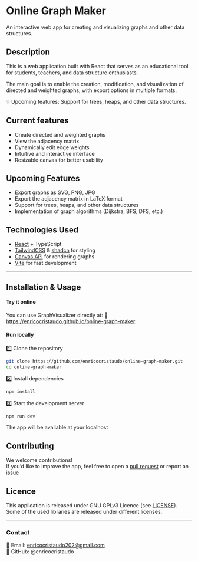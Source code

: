 # Online Graph Maker

An interactive web app for creating and visualizing graphs and other data structures.

## Description

This is a web application built with React that serves as an educational tool for students, teachers, and data structure enthusiasts.

The main goal is to enable the creation, modification, and visualization of directed and weighted graphs, with export options in multiple formats.

💡 Upcoming features: Support for trees, heaps, and other data structures.

## Current features

- Create directed and weighted graphs
- View the adjacency matrix
- Dynamically edit edge weights
- Intuitive and interactive interface
- Resizable canvas for better usability

## Upcoming Features

- Export graphs as SVG, PNG, JPG
- Export the adjacency matrix in LaTeX format
- Support for trees, heaps, and other data structures
- Implementation of graph algorithms (Dijkstra, BFS, DFS, etc.)

## Technologies Used

- [React](https://react.dev/) + TypeScript
- [TailwindCSS](https://tailwindcss.com/) & [shadcn](https://ui.shadcn.com/) for styling
- [Canvas API](https://developer.mozilla.org/en-US/docs/Web/API/Canvas_API) for rendering graphs
- [Vite](https://vite.dev/) for fast development

---

## Installation & Usage

#### Try it online

You can use GraphVisualizer directly at:
🔗 https://enricocristaudo.github.io/online-graph-maker

#### Run locally
1️⃣ Clone the repository
```sh
git clone https://github.com/enricocristaudo/online-graph-maker.git
cd online-graph-maker
```
2️⃣ Install dependencies
```sh
npm install
```
3️⃣ Start the development server
```sh
npm run dev
```
The app will be available at your localhost

## Contributing

We welcome contributions! </br>
If you’d like to improve the app, feel free to open a [pull request](https://github.com/enricocristaudo/online-graph-maker/pulls) or report an [issue](https://github.com/enricocristaudo/online-graph-maker/issues)

## Licence

This application is released under GNU GPLv3 Licence (see [LICENSE](LICENSE)). </br>
Some of the used libraries are released under different licenses.

---

### Contact

📧 Email: enricocristaudo202@gmail.com </br>
🐙 GitHub: @enricocristaudo
